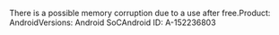 There is a possible memory corruption due to a use after free.Product: AndroidVersions: Android SoCAndroid ID: A-152236803
